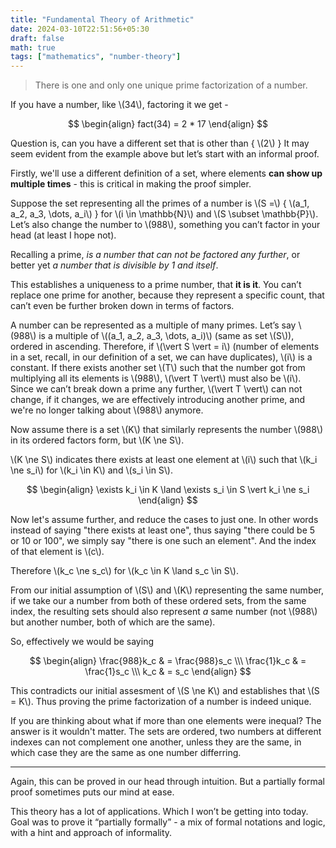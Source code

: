 ```yaml
---
title: "Fundamental Theory of Arithmetic"
date: 2024-03-10T22:51:56+05:30
draft: false
math: true
tags: ["mathematics", "number-theory"]
---
```


> There is one and only one unique prime factorization of a number.

If you have a number, like \\(34\\), factoring it we get -

$$
\begin{align}
fact(34) = 2 * 17
\end{align}
$$

Question is, can you have a different set that is other than \{ \\(2\\) \} It may seem evident from the example above but let’s start with an informal proof.

Firstly, we'll use a different definition of a set, where elements **can show up multiple times** - this is critical in making the proof simpler.

Suppose the set representing all the primes of a number is \\(S =\\) \{ \\(a_1, a_2, a_3, \dots, a_i\\) \} for \\(i \in \mathbb{N}\\) and \\(S \subset \mathbb{P}\\). Let’s also change the number to \\(988\\), something you can’t factor in your head (at least I hope not).

Recalling a prime, *is a number that can not be factored any further*, or better yet *a number that is divisible by 1 and itself*.

This establishes a uniqueness to a prime number, that **it is it**. You can’t replace one prime for another, because they represent a specific count, that can’t even be further broken down in terms of factors.

A number can be represented as a multiple of many primes. Let’s say \\(988\\) is a multiple of \\((a_1, a_2, a_3, \dots, a_i)\\) (same as set \\(S\\)), ordered in ascending. Therefore, if \\(\vert S \vert = i\\) (number of elements in a set, recall, in our definition of a set, we can have duplicates), \\(i\\) is a constant. If there exists another set \\(T\\) such that the number got from multiplying all its elements is \\(988\\), \\(\vert T \vert\\) must also be \\(i\\). Since we can’t break down a prime any further, \\(\vert T \vert\\) can not change, if it changes, we are effectively introducing another prime, and we're no longer talking about \\(988\\) anymore.

Now assume there is a set \\(K\\) that similarly represents the number \\(988\\) in its ordered factors form, but \\(K \ne S\\).

\\(K \ne S\\) indicates there exists at least one element at \\(i\\) such that \\(k_i \ne s_i\\) for \\(k_i \in K\\) and \\(s_i \in S\\).

$$
\begin{align}
\exists k_i \in K \land \exists s_i \in S \vert k_i \ne s_i
\end{align}
$$

Now let's assume further, and reduce the cases to just one. In other words instead of saying "there exists at least one", thus saying "there could be 5 or 10 or 100", we simply say "there is one such an element". And the index of that element is \\(c\\).

Therefore \\(k_c \ne s_c\\) for \\(k_c \in K \land s_c \in S\\).

From our initial assumption of \\(S\\) and \\(K\\) representing the same number, if we take our a number from both of these ordered sets, from the same index, the resulting sets should also represent *a* same number (not \\(988\\) but another number, both of which are the same).

So, effectively we would be saying 

$$
\begin{align}
\frac{988}k_c & = \frac{988}s_c \\\
\frac{1}k_c  & = \frac{1}s_c \\\
k_c & = s_c
\end{align}
$$

This contradicts our initial assesment of \\(S \ne K\\) and establishes that \\(S = K\\). Thus proving the prime factorization of a number is indeed unique.

If you are thinking about what if more than one elements were inequal? The answer is it wouldn't matter. The sets are ordered, two numbers at different indexes can not complement one another, unless they are the same, in which case they are the same as one number differring.

---

Again, this can be proved in our head through intuition. But a partially formal proof sometimes puts our mind at ease.

This theory has a lot of applications. Which I won’t be getting into today. Goal was to prove it “partially formally” - a mix of formal notations and logic, with a hint and approach of informality.


